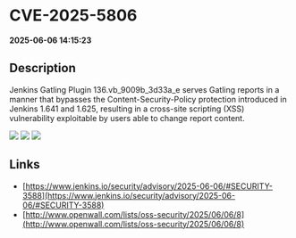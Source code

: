 # CVE-2025-5806

**2025-06-06 14:15:23**

## Description
Jenkins Gatling Plugin 136.vb_9009b_3d33a_e serves Gatling reports in a manner that bypasses the Content-Security-Policy protection introduced in Jenkins 1.641 and 1.625, resulting in a cross-site scripting (XSS) vulnerability exploitable by users able to change report content.

![](https://img.shields.io/static/v1?label=Score&message=8.0&color=red)
![](https://img.shields.io/static/v1?label=Severity&message=HIGH&color=red)
![](https://img.shields.io/static/v1?label=CWE&message=XSS&color=green)

## Links
- [https://www.jenkins.io/security/advisory/2025-06-06/#SECURITY-3588](https://www.jenkins.io/security/advisory/2025-06-06/#SECURITY-3588)
- [http://www.openwall.com/lists/oss-security/2025/06/06/8](http://www.openwall.com/lists/oss-security/2025/06/06/8)
